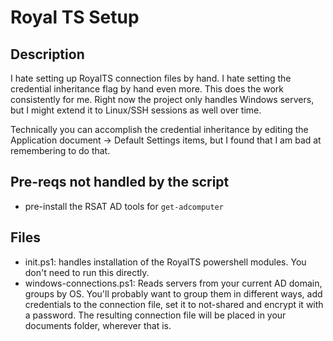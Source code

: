 # Royal TS Setup

## Description

I hate setting up RoyalTS connection files by hand. I hate setting the credential inheritance flag by hand even more. This does the work consistently for me. Right now the project only handles Windows servers, but I might extend it to Linux/SSH sessions as well over time.

Technically you can accomplish the credential inheritance by editing the Application document -> Default Settings items, but I found that I am bad at remembering to do that.

## Pre-reqs not handled by the script

* pre-install the RSAT AD tools for `get-adcomputer`

## Files

* init.ps1: handles installation of the RoyalTS powershell modules. You don't need to run this directly.
* windows-connections.ps1: Reads servers from your current AD domain, groups by OS. You'll probably want to group them in different ways, add credentials to the connection file, set it to not-shared and encrypt it with a password. The resulting connection file will be placed in your documents folder, wherever that is. 
